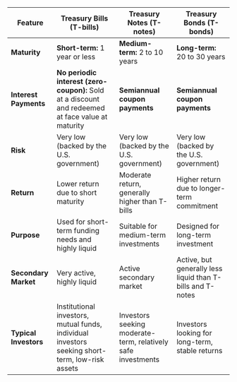 
| Feature               | Treasury Bills (T-bills)                                                                          | Treasury Notes (T-notes)                                     | Treasury Bonds (T-bonds)                                   |
| --------------------- | ------------------------------------------------------------------------------------------------- | ------------------------------------------------------------ | ---------------------------------------------------------- |
| **Maturity**          | **Short-term:** 1 year or less                                                                    | **Medium-term:** 2 to 10 years                               | **Long-term:** 20 to 30 years                              |
| **Interest Payments** | **No periodic interest (zero-coupon):** Sold at a discount and redeemed at face value at maturity | **Semiannual coupon payments**                               | **Semiannual coupon payments**                             |
| **Risk**              | Very low (backed by the U.S. government)                                                          | Very low (backed by the U.S. government)                     | Very low (backed by the U.S. government)                   |
| **Return**            | Lower return due to short maturity                                                                | Moderate return, generally higher than T-bills               | Higher return due to longer-term commitment                |
| **Purpose**           | Used for short-term funding needs and highly liquid                                               | Suitable for medium-term investments                         | Designed for long-term investment                          |
| **Secondary Market**  | Very active, highly liquid                                                                        | Active secondary market                                      | Active, but generally less liquid than T-bills and T-notes |
| **Typical Investors** | Institutional investors, mutual funds, individual investors seeking short-term, low-risk assets   | Investors seeking moderate-term, relatively safe investments | Investors looking for long-term, stable returns            |